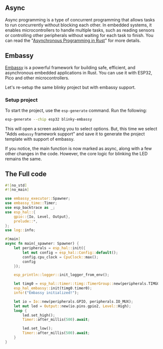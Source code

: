 ## Async

Async programming is a type of concurrent programming that allows tasks to run concurrently without blocking each other.  In embedded systems, it enables microcontrollers to handle multiple tasks, such as reading sensors or controlling other peripherals without waiting for each task to finish. You can read the "[Asynchronous Programming in Rust](https://rust-lang.github.io/async-book/intro.html)" for more details.

## Embassy

[Embassy](https://github.com/embassy-rs/embassy) is a powerful framework for building safe, efficient, and asynchronous embedded applications in Rust. You can use it with ESP32, Pico and other microcontrollers. 

Let's re-setup the same blinky project but with embassy support.

### Setup project

To start the project, use the `esp-generate` command. Run the following:

```sh
esp-generate --chip esp32 blinky-embassy
```

This will open a screen asking you to select options. But, this time we select "Adds `embassy` framework support" and save it to generate the project template with support of embassy.

If you notice, the main function is now marked as async, along with a few other changes in the code. However, the core logic for blinking the LED remains the same.

## The Full code

```rust
#![no_std]
#![no_main]

use embassy_executor::Spawner;
use embassy_time::Timer;
use esp_backtrace as _;
use esp_hal::{
    gpio::{Io, Level, Output},
    prelude::*,
};
use log::info;

#[main]
async fn main(_spawner: Spawner) {
    let peripherals = esp_hal::init({
        let mut config = esp_hal::Config::default();
        config.cpu_clock = CpuClock::max();
        config
    });

    esp_println::logger::init_logger_from_env();

    let timg0 = esp_hal::timer::timg::TimerGroup::new(peripherals.TIMG0);
    esp_hal_embassy::init(timg0.timer0);
    info!("Embassy initialized!");

    let io = Io::new(peripherals.GPIO, peripherals.IO_MUX);
    let mut led = Output::new(io.pins.gpio2, Level::High);
    loop {
        led.set_high();
        Timer::after_millis(500).await;

        led.set_low();
        Timer::after_millis(500).await;
    }
}
```
